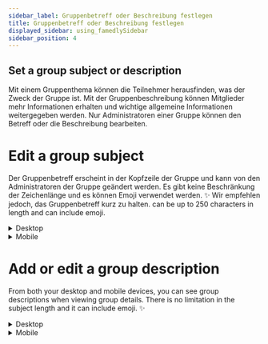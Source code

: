 ```yaml
---
sidebar_label: Gruppenbetreff oder Beschreibung festlegen
title: Gruppenbetreff oder Beschreibung festlegen
displayed_sidebar: using_famedlySidebar
sidebar_position: 4
---
```


## Set a group subject or description

Mit einem Gruppenthema können die Teilnehmer herausfinden, was der Zweck der Gruppe ist. Mit der Gruppenbeschreibung können Mitglieder mehr Informationen erhalten und wichtige allgemeine Informationen weitergegeben werden. Nur Administratoren einer Gruppe können den Betreff oder die Beschreibung bearbeiten.

# Edit a group subject

Der Gruppenbetreff erscheint in der Kopfzeile der Gruppe und kann von den Administratoren der Gruppe geändert werden. Es gibt keine Beschränkung der Zeichenlänge und es können Emoji verwendet werden. ✨ Wir empfehlen jedoch, das Gruppenbetreff kurz zu halten. can be up to 250 characters in length and can include emoji.


<details>
<summary>Desktop</summary>

1. Click ℹ in the top right corner of a group's screen to open the group details
2. Click on **Set Chat Name**.
3. Enter a name.
4. Click **Done** to finish the process.

</details>

<details>
<summary>Mobile</summary>

1. Tap the header of a group to open the group details.
2. Tap ⠇ in the top right corner of the screen.
3. Tap **Change subject**.
4. Enter a subject
5. Tap **Done** to finish the process.

</details>

# **Add or edit a group description**

From both your desktop and mobile devices, you can see group descriptions when viewing group details. There is no limitation in the subject length and it can include emoji. ✨

<details>
<summary>Desktop</summary>

1. Click ℹ in the top right corner of a group's screen to open the group details.
2. Click **Set chat description**.
3. Enter a description.
4. Click **Done** to finish the process.

</details>

<details>
<summary>Mobile</summary>

1. Tap on the header of a group to open the group details.
2. Tap ⠇ in the top right corner of the screen.
3. Tap on **Change description**.
4. Enter a description
5. Tap **Done** to finish the process.

</details>